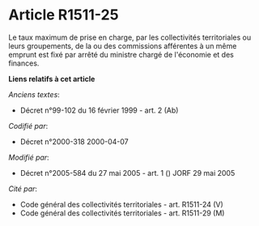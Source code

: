 # Article R1511-25

Le taux maximum de prise en charge, par les collectivités territoriales ou leurs groupements, de la ou des commissions
afférentes à un même emprunt est fixé par arrêté du ministre chargé de l'économie et des finances.

**Liens relatifs à cet article**

_Anciens textes_:

  - Décret n°99-102 du 16 février 1999 - art. 2 (Ab)

_Codifié par_:

  - Décret n°2000-318 2000-04-07

_Modifié par_:

  - Décret n°2005-584 du 27 mai 2005 - art. 1 () JORF 29 mai 2005

_Cité par_:

  - Code général des collectivités territoriales - art. R1511-24 (V)
  - Code général des collectivités territoriales - art. R1511-29 (M)
